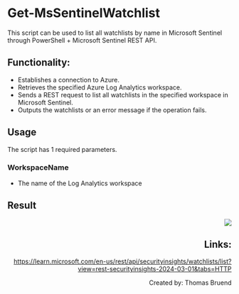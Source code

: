 # Get-MsSentinelWatchlist
This script can be used to list all watchlists by name in Microsoft Sentinel through PowerShell + Microsoft Sentinel REST API.

## Functionality:
- Establishes a connection to Azure.
- Retrieves the specified Azure Log Analytics workspace.
- Sends a REST request to list all watchlists in the specified workspace in Microsoft Sentinel.
- Outputs the watchlists or an error message if the operation fails.

## Usage
The script has 1 required parameters.

### WorkspaceName
- The name of the Log Analytics workspace

## Result

<div style="text-align: right"><img src="https://github.com/Warfion/Sentinel/blob/main/Scripts/Watchlist/Get-MsSentinelWatchlist/Images/image_1.png"</div>

## Links:

https://learn.microsoft.com/en-us/rest/api/securityinsights/watchlists/list?view=rest-securityinsights-2024-03-01&tabs=HTTP

                                 
Created by: Thomas Bruend
